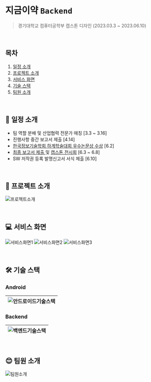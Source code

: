 # 지금이약 `Backend`
> 경기대학교 컴퓨터공학부 캡스톤 디자인 (2023.03.3 ~ 2023.06.10)

</br>

## 목차

1. [일정 소개](#-일정-소개)
2. [프로젝트 소개](#-프로젝트-소개)
3. [서비스 화면](#-서비스-화면)
4. [기술 스택](#%EF%B8%8F-기술-스택)
5. [팀원 소개](#-팀원-소개)


</br>

## 📅 일정 소개
* 팀 역할 분배 및 산업협력 전문가 매칭 [3.3 ~ 3.16]
* 진행사항 중간 보고서 제출 [4.14]
* [한국정보기술학회 하계학술대회 우수논문상 수상](https://github.com/dev-ant/now-medicine-android/files/15003914/default.pdf) [6.2]
* [최종 보고서 제출 ](https://github.com/dev-ant/now-medicine-android/files/15004014/8.masking.pdf) 및 [캡스톤 전시회](https://github.com/dev-ant/now-medicine-android/files/15004019/default.pdf) [6.3 ~ 6.8]
* SW 저작권 등록 발명신고서 서식 제출 [6.10]

</br>

## 💊 프로젝트 소개

![프로젝트소개](https://github.com/Nter-developer/bravo-health-park-android/assets/59863112/ced125c0-094a-4029-acb5-cc622390913c)

</br>

## 💻 서비스 화면

![서비스화면1](https://github.com/Nter-developer/bravo-health-park-android/assets/59863112/8388ce5c-29a4-4f80-ac07-e8be15b2ae29)
![서비스화면2](https://github.com/Nter-developer/bravo-health-park-android/assets/59863112/5fa7c190-b6fa-40b7-a39f-5d78cea761cd)
![서비스화면3](https://github.com/Nter-developer/bravo-health-park-android/assets/59863112/821be039-e100-4391-92b2-1f0e62a95891)

</br>

## 🛠️ 기술 스택

### Android
|![안드로이드기술스택](https://github.com/dev-ant/now-medicine-android/assets/59863112/e4b5246f-b66a-4073-8a8f-8cdb9a8a3751)|
|:---:|

### Backend
|![백엔드기술스택](https://github.com/dev-ant/now-medicine-android/assets/59863112/6a322406-dfc1-450d-b938-3966fb4f7555)|
|:---:|

</br>

## 😊 팀원 소개

![팀원소개](https://github.com/Nter-developer/bravo-health-park-android/assets/59863112/9c24fdca-caa1-4cf9-8743-16e3ebec1efa)

</br>
